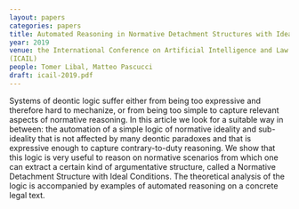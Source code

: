 ```yaml
---
layout: papers
categories: papers
title: Automated Reasoning in Normative Detachment Structures with Ideal Conditions (Preprint)
year: 2019
venue: the International Conference on Artificial Intelligence and Law
(ICAIL)
people: Tomer Libal, Matteo Pascucci
draft: icail-2019.pdf
---
```

Systems of deontic logic suffer either from being too expressive and
therefore hard to mechanize, or from being too simple to capture
relevant aspects of normative reasoning. In this article we look for a
suitable way in between: the automation of a simple logic of normative
ideality and sub-ideality that is not affected by many deontic paradoxes
and that is expressive enough to capture contrary-to-duty reasoning.
We show that this logic is very useful to reason on normative scenarios
from which one can extract a certain kind of argumentative structure,
called a Normative Detachment Structure with Ideal Conditions. The
theoretical analysis of the logic is accompanied by examples of
automated reasoning on a concrete legal text.
